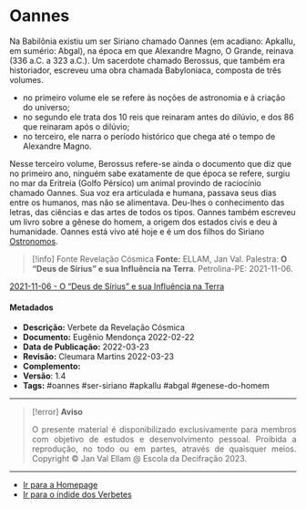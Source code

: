 # Oannes

Na Babilônia existiu um ser Siriano chamado Oannes (em acadiano: Apkallu, em sumério: Abgal), na época em que Alexandre Magno, O Grande, reinava (336 a.C. a 323 a.C.). Um sacerdote chamado Berossus, que também era historiador, escreveu uma obra chamada Babyloniaca, composta de três volumes.

-   no primeiro volume ele se refere às noções de astronomia e à criação do universo;
-   no segundo ele trata dos 10 reis que reinaram antes do dilúvio, e dos 86 que reinaram após o dilúvio;
-   no terceiro, ele narra o período histórico que chega até o tempo de Alexandre Magno.

Nesse terceiro volume, Berossus refere-se ainda o documento que diz que no primeiro ano, ninguém sabe exatamente de que época se refere, surgiu no mar da Eritreia (Golfo Pérsico) um animal provindo de raciocínio chamado Oannes. Sua voz era articulada e humana, passava seus dias entre os humanos, mas não se alimentava. Deu-lhes o conhecimento das letras, das ciências e das artes de todos os tipos. Oannes também escreveu um livro sobre a gênese do homem, a origem dos estados civis e deu à humanidade. Oannes está vivo até hoje e é um dos filhos do Siriano [Ostronomos](Ostronomos.md).

> [!info] Fonte Revelação Cósmica
> **Fonte:** ELLAM, Jan Val. Palestra: **O “Deus de Sírius” e sua Influência na Terra**. Petrolina-PE: 2021-11-06.

[2021-11-06 - O “Deus de Sírius” e sua Influência na Terra](Árvore%20do%20Conhecimento/Fichas/Grupo%20II%20-%20Temática%20Extreterrestre/2021-11-06%20-%20O%20“Deus%20de%20Sírius”%20e%20sua%20Influência%20na%20Terra.md)

#### Metadados

-   **Descrição:** Verbete da Revelação Cósmica
-   **Documento:** Eugênio Mendonça 2022-02-22
-   **Data de Publicação:** 2022-03-23
-   **Revisão:** Cleumara Martins 2022-03-23
-   **Complemento:**
-   **Versão**: 1.4
-   **Tags:** #oannes #ser-siriano #apkallu #abgal  #genese-do-homem

---
> [!error] **Aviso**
> <p align="justify">O presente material é disponibilizado exclusivamente para membros com objetivo de estudos e desenvolvimento pessoal. Proibida a reprodução, no todo ou em partes, através de quaisquer meios. Copyright © Jan Val Ellam @ Escola da Decifração 2023. </p>

---
- [Ir para a Homepage](Homepage.canvas)
- [Ir para o índide dos Verbetes](ÍNDIDE%20GERAL%20DOS%20VERBETES.canvas)